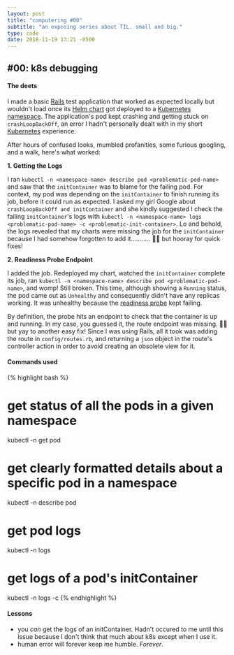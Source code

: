 ```yaml
---
layout: post
title: "computering #00"
subtitle: "an exposing series about TIL. small and big."
type: code
date: 2018-11-19 13:21 -0500
---
```


## #00: k8s debugging

#### The deets

I made a basic [Rails][rails] test application that worked as expected locally but wouldn't load once its [Helm chart][helm] got deployed to a [Kubernetes][kubernetes] [namespace][namespace].
The application's pod kept crashing and getting stuck on `crashLoopBackOff`, an error I hadn't personally dealt with in my short [Kubernetes][kubernetes] experience.

After hours of confused looks, mumbled profanities, some furious googling, and a walk, here's what worked:

**1. Getting the Logs**

I ran `kubectl -n <namespace-name> describe pod <problematic-pod-name>` and saw that the `initContainer` was to blame for the failing pod. For context, my pod was depending on the `initContainer` to finish running its job, before it could run as expected. I asked my girl Google about `crashLoopBackOff and initContainer` and she kindly suggested I check the failing `initContainer`'s logs with `kubectl -n <namespace-name> logs <problematic-pod-name> -c <problematic-init-container>`. Lo and behold, the logs revealed that my charts were missing the job for the `initContainer` because I had somehow forgotten to add it........... :woman_facepalming: but hooray for quick fixes!

**2. Readiness Probe Endpoint**

I added the job. Redeployed my chart, watched the `initContainer` complete its job, ran `kubectl -n <namespace-name> describe pod <problematic-pod-name>`, and womp! Still broken. This time, although showing a `Running` status, the pod came out as `Unhealthy` and consequently didn't have any replicas working. It was unhealthy because the [readiness probe][readiness-probe] kept failing.

By definition, the probe hits an endpoint to check that the container is up and running. In my case, you guessed it, the route endpoint was missing. :woman_facepalming: but yay to another easy fix! Since I was using Rails, all it took was adding the route in `config/routes.rb`, and returning a `json` object in the route's controller action in order to avoid creating an obsolete view for it.


#### Commands used
{% highlight bash %}
# get status of all the pods in a given namespace
kubectl -n <namespace-name> get pod

# get clearly formatted details about a specific pod in a namespace
kubectl -n <namespace-name> describe pod <problematic-pod-name>

# get pod logs
kubectl -n <namespace-name> logs <problematic-pod-name>

# get logs of a pod's initContainer
kubectl -n <namespace-name> logs <problematic-pod-name> -c <problematic-init-container>
{% endhighlight %}

#### Lessons
- you _can_ get the logs of an initContainer. Hadn't occured to me until this issue because I don't think that much about k8s except when I use it.
- human error will forever keep me humble. _Forever_.

[rails]: https://rubyonrails.org/
[helm]: https://docs.helm.sh/developing_charts/
[kubernetes]: https://cloud.google.com/kubernetes-engine/kubernetes-comic/
[namespace]: https://kubernetes.io/docs/concepts/overview/working-with-objects/namespaces/
[readiness-probe]: https://kubernetes.io/docs/tasks/configure-pod-container/configure-liveness-readiness-probes/
